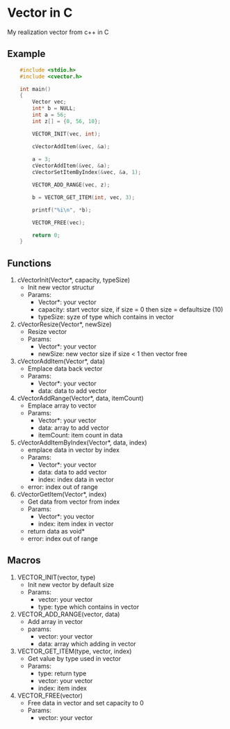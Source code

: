 # Vector in C
My realization vector from c++ in C

## Example
```c
    #include <stdio.h>
    #include <cvector.h>

    int main()
    {
        Vector vec;
        int* b = NULL;
        int a = 56;
        int z[] = {0, 56, 10};

        VECTOR_INIT(vec, int);

        cVectorAddItem(&vec, &a);
        
        a = 3;
        cVectorAddItem(&vec, &a);
        cVectorSetItemByIndex(&vec, &a, 1);

        VECTOR_ADD_RANGE(vec, z);

        b = VECTOR_GET_ITEM(int, vec, 3);

        printf("%i\n", *b);

        VECTOR_FREE(vec);

        return 0;
    }
```

## Functions
1. cVectorInit(Vector*, capacity, typeSize)
   * Init new vector structur
   * Params:
      * Vector*: your vector
      * capacity: start vector size, if size = 0 then size = defaultsize (10)
      * typeSize: syze of type which contains in vector
2. cVectorResize(Vector*, newSize)
   * Resize vector
   * Params:
      * Vector*: your vector
      * newSize: new vector size if size < 1 then vector free
3. cVectorAddItem(Vector*, data)
   * Emplace data back vector
   * Params:
      * Vector*: your vector
      * data: data to add vector
4. cVectorAddRange(Vector*, data, itemCount)
   * Emplace array to vector
   * Params:
     * Vector*: your vector
     * data: array to add vector
     * itemCount: item count in data
5. cVectorAddItemByIndex(Vector*, data, index)
   * emplace data in vector by index
   * Params:
     * Vector*: your vector
     * data: data to add vector
     * index: index data in vector
   * error: index out of range
6. cVectorGetItem(Vector*, index)
   * Get data from vector from index
   * Params:
     * Vector*: you vector
     * index: item index in vector
   * return data as void*
   * error: index out of range

## Macros
1. VECTOR_INIT(vector, type)
   * Init new vector by default size
   * Params:
     * vector: your vector
     * type: type which contains in vector
2. VECTOR_ADD_RANGE(vector, data)
   * Add array in vector
   * params:
     * vector: your vector
     * data: array which adding in vector
3. VECTOR_GET_ITEM(type, vector, index)
   * Get value by type used in vector
   * Params:
     * type: return type
     * vector: your vector
     * index: item index 
4. VECTOR_FREE(vector)
   * Free data in vector and set capacity to 0
   * Params:
     * vector: your vector

